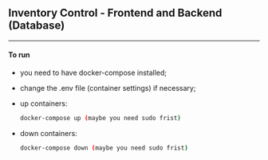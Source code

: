 ## Inventory Control - Frontend and Backend (Database)

---

#### To run

- you need to have docker-compose installed;

- change the .env file (container settings) if necessary;

- up containers:

  ```bash
  docker-compose up (maybe you need sudo frist)
  ```

- down containers:

  ```bash
  docker-compose down (maybe you need sudo frist)
  ```
